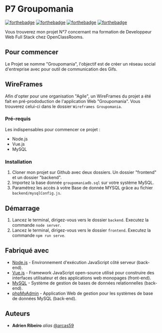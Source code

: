 # P7 Groupomania

[![forthebadge](http://forthebadge.com/images/badges/built-with-love.svg)](http://forthebadge.com)  [![forthebadge](http://forthebadge.com/images/badges/powered-by-electricity.svg)](http://forthebadge.com)
[![forthebadge](https://forthebadge.com/images/badges/contains-cat-gifs.svg)](http://forthebadge.com)
[![forthebadge](https://forthebadge.com/images/badges/built-by-developers.svg)](http://forthebadge.com)

Vous trouverez mon projet N°7 concernant ma formation de Developpeur Web Full Stack chez OpenClassRooms.


## Pour commencer

Le Projet se nomme "Groupomania", l'objectif est de créer un réseau social d'entreprise avec pour outil de communication des Gifs.

## WireFrames

Afin d'opter pour une organisation "Agile", un WireFrames du projet a été fait en pré-prododuction de l'application Web "Groupomania".
Vous trouverez celui-ci dans le dossier ``Wireframes Groupomania``.

### Pré-requis

Les indispensables pour commencer ce projet :

- Node.js
- Vue.js
- MySQL

### Installation

1) Cloner mon projet sur Github avec deux dossiers. Un dossier "frontend" et un dossier "backend".
2) Importez la base donnée ``groupomaniadb.sql`` sur votre système MySQL.
3) Paramétrez les accès à votre Base de donnée MYSQL grâce au fichier ``backend/mysqlConfig.js``.


## Démarrage

1) Lancez le terminal, dirigez-vous vers le dossier ``backend``. Executez la commande ``node server``.
2) Lancez le terminal, dirigez-vous vers le dossier ``frontend``. Executez la commande ``npm run serve``.

## Fabriqué avec

* [Node.js](https://nodejs.org/fr/) - Environnement d'exécution JavaScript côté serveur (back-end).
* [Vue.js](https://vuejs.org/) -  Framework JavaScript open-source utilisé pour construire des interfaces utilisateur et des applications web monopages (front-end).
* [MySQL](https://www.mysql.com/fr/) -  Système de gestion de bases de données relationnelles (back-end).
* [phpMyAdmin](https://www.mysql.com/fr/) -  Application Web de gestion pour les systèmes de base de données MySQL (back-end).


## Auteurs
* **Adrien Ribeiro** _alias_ [@arcas59](https://github.com/arcas59)


